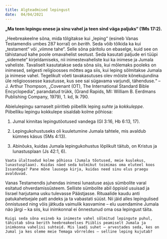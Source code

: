 ```yaml
---
title: Algteadmised lepingust  
date:  04/04/2021  
---
```


**„Ma teen lepingu enese ja sinu vahel ja teen sind väga paljuks“ (1Ms 17:2).**

„Heebreakeelne sõna, mida tõlgitakse kui „leping“ (esineb Vanas Testamendis umbes 287 korral) on _berith_. Seda võib tõlkida ka kui „testament“ või „viimne tahe“. Selle sõna päritolu on ebaselge, kuid see on tähistanud kahe poole omavahelist seotust. Seda kasutati paljude eri tüüpi „sidemete“ kirjeldamiseks, nii inimestevaheliste kui ka inimese ja Jumala vaheliste. Tavaliselt kasutatakse seda sõna siis, kui mõlemaks pooleks on inimesed, selgesti religioosses mõttes aga siis, kui leping sõlmitakse Jumala ja inimese vahel. Tegelikult võeti tavakasutuses olev mõiste kõnekujundina üle religioossesse kasutusse, kus see sai sügavama varjundi, tähenduse.“ – J. Arthur Thompson, „Covenant (OT), The International Standard Bible Encyclopedia“, parandatud trükk, (Grand Rapids, MI: William B. Eerdmans Publishing Company, 1979), 1. kd, lk 790.

Abielulepingu sarnaselt piiritleb piibellik leping _suhte_ ja _kokkuleppe_. Piibelliku lepingu kokkulepe sisaldab kolme põhiosa:

1. Jumal kinnitas lepingutõotused vandega (Gl 3:16, Hb 6:13, 17).

2. Lepingukohustuseks oli kuuletumine Jumala tahtele, mis avaldub kümnes käsus (5Ms 4:13).

3. Abinõuks, kuidas Jumala lepingukohustus lõplikult täitub, on Kristus ja lunastusplaan (Js 42:1, 6).

`Vaata ülaltoodud kolme põhiosa (Jumala tõotused, meie kuulekus, lunastusplaan). Kuidas näed seda kolmikut toimimas oma eluteel koos Issandaga? Pane mõne lausega kirja, kuidas need sinu elus praegu avalduvad.`

Vanas Testamendis juhendas inimesi lunastuse asjus sümbolite varal esitatud ohverdamissüsteem. Selliste sümbolite abil õppisid usuisad ja Iisrael harjutama usku tulevasse Päästjasse. Rituaalide kaudu anti patukahetsejale patt andeks ja ta vabastati süüst. Nii jäid alles lepingulised õnnistused ning võis jätkuda vaimulik kasvamine – elu uuendamine Jumala näo järgi – ka siis, kui inimkonnal ei õnnestunud oma osa lepingust täita.

`Kuigi seda sõna esineb ka inimeste vahel sõlmitud lepingute puhul, tähistab sõna berith heebreakeelses Piiblis peamiselt Jumala ja inimkonna vahelisi suhteid. Mis laadi suhet – arvestades seda, kes on Jumal ja kes oleme meie Temaga võrreldes – selline leping kujutab?`